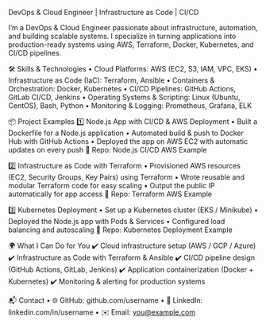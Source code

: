 DevOps & Cloud Engineer | Infrastructure as Code | CI/CD

I’m a DevOps & Cloud Engineer passionate about infrastructure, automation, and building scalable systems.
I specialize in turning applications into production-ready systems using AWS, Terraform, Docker, Kubernetes, and CI/CD pipelines.
 
🛠️ Skills & Technologies
•	Cloud Platforms: AWS (EC2, S3, IAM, VPC, EKS)
•	Infrastructure as Code (IaC): Terraform, Ansible
•	Containers & Orchestration: Docker, Kubernetes
•	CI/CD Pipelines: GitHub Actions, GitLab CI/CD, Jenkins
•	Operating Systems & Scripting: Linux (Ubuntu, CentOS), Bash, Python
•	Monitoring & Logging: Prometheus, Grafana, ELK
 
📦 Project Examples
1️⃣ Node.js App with CI/CD & AWS Deployment
•	Built a Dockerfile for a Node.js application
•	Automated build & push to Docker Hub with GitHub Actions
•	Deployed the app on AWS EC2 with automatic updates on every push
🔗 Repo: Node.js CI/CD AWS Example
 
2️⃣ Infrastructure as Code with Terraform
•	Provisioned AWS resources (EC2, Security Groups, Key Pairs) using Terraform
•	Wrote reusable and modular Terraform code for easy scaling
•	Output the public IP automatically for app access
🔗 Repo: Terraform AWS Example
 
3️⃣ Kubernetes Deployment
•	Set up a Kubernetes cluster (EKS / Minikube)
•	Deployed the Node.js app with Pods & Services
•	Configured load balancing and autoscaling
🔗 Repo: Kubernetes Deployment Example
 
🌍 What I Can Do for You
✔️ Cloud infrastructure setup (AWS / GCP / Azure)
✔️ Infrastructure as Code with Terraform & Ansible
✔️ CI/CD pipeline design (GitHub Actions, GitLab, Jenkins)
✔️ Application containerization (Docker + Kubernetes)
✔️ Monitoring & alerting for production systems
 
📬 Contact
•	🌐 GitHub: github.com/username
•	💼 LinkedIn: linkedin.com/in/username
•	✉️ Email: you@example.com

